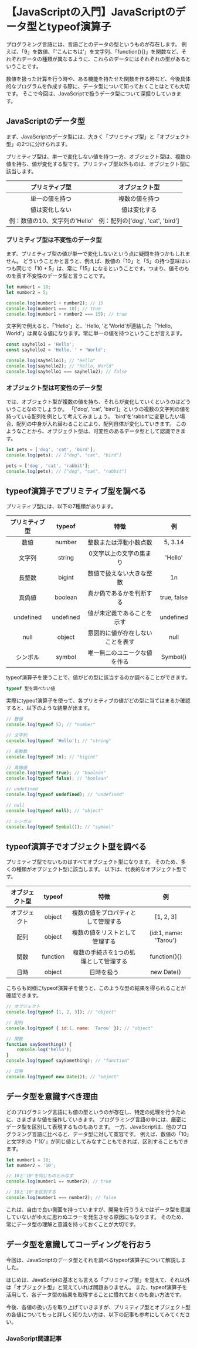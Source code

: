 # 【JavaScriptの入門】JavaScriptのデータ型とtypeof演算子

プログラミング言語には、言語ごとのデータの型というものが存在します。
例えば、「9」を数値、「'こんにちは'」を文字列、「function(){}」を関数など、それぞれデータの種類が異なるように、これらのデータにはそれぞれの型があるということです。

数値を扱った計算を行う時や、ある機能を持たせた関数を作る時など、今後具体的なブログラムを作成する際に、データ型について知っておくことはとても大切です。
そこで今回は、JavaScriptで扱うデータ型について深掘りしていきます。

## JavaScriptのデータ型
まず、JavaScriptのデータ型には、大きく「プリミティブ型」と「オブジェクト型」の2つに分けられます。

プリミティブ型は、単一で変化しない値を持つ一方、オブジェクト型は、複数の値を持ち、値が変化する型です。プリミティブ型以外ものは、オブジェクト型に該当します。

| プリミティブ型               | オブジェクト型                   |
|:--------------------------:|:----------------------------: |
| 単一の値を持つ               | 複数の値を持つ                   |
| 値は変化しない               | 値は変化する                     |
| 例：数値の10、文字列の'Hello' | 例：配列の['dog', 'cat', 'bird'] |

### プリミティブ型は不変性のデータ型
まず、プリミティブ型の値が単一で変化しないという点に疑問を持つかもしれません。
どういうことかと言うと、例えば、数値の「10」と「5」の持つ意味はいつも同じで「10 + 5」は、常に「15」になるということです。つまり、値そのものを表す不変性のデータ型と言うことです。
```javascript
let number1 = 10;
let number2 = 5;

console.log(number1 + number2); // 15
console.log(number1 === 10); // true
console.log(number1 + number2 === 15); // true
```

文字列で例えると、「'Hello'」と、'Hello, 'と'World'が連結した「'Hello, World'」は異なる値になります。常に単一の値を持つということが言えます。
```javascript
const sayhello1 = 'Hello';
const sayhello2 = 'Hello, ' + 'World';

console.log(sayhello1); // "Hello"
console.log(sayhello2); // "Hello, World"
console.log(sayhello1 === sayhello2); // false
```

### オブジェクト型は可変性のデータ型
では、オブジェクト型が複数の値を持ち、それらが変化していくというのはどういうことなのでしょうか。
「['dog', 'cat', 'bird']」というの複数の文字列の値を持っている配列を例として考えてみましょう。
'bird'を'rabbit'に変更したい場合、配列の中身が入れ替わることにより、配列自体が変化していきます。
このようなことから、オブジェクト型は、可変性のあるデータ型として認識できます。
```javascript
let pets = ['dog', 'cat', 'bird'];
console.log(pets); // ["dog", "cat", "bird"]

pets = ['dog', 'cat', 'rabbit'];
console.log(pets); // ["dog", "cat", "rabbit"]
```

## typeof演算子でプリミティブ型を調べる
プリミティブ型には、以下の7種類があります。

| プリミティブ型 | typeof | 特徴 | 例 |
|:-----------:|:--------:|:-----:|:---:|
| 数値         | number  | 整数または浮動小数点数 | 5, 3.14 |
| 文字列       | string  | 0文字以上の文字の集まり | 'Hello' |
| 長整数       | bigint   | 数値で扱えない大きな整数 | 1n |
| 真偽値       | boolean  | 真か偽であるかを判断する | true, false |
| undefined   | undefined| 値が未定義であることを示す | undefined |
| null        | object   | 意図的に値が存在しないことを表す| null |
| シンボル      | symbol  | 唯一無二のユニークな値を作る | Symbol() |

typeof演算子を使うことで、値がどの型に該当するのか調べることができます。
```javascript
typeof 型を調べたい値
```

実際にtypeof演算子を使って、各プリミティブの値がどの型に当てはまるか確認すると、以下のような結果が出ます。
```javascript
// 数値
console.log(typeof 5); // "number"

// 文字列
console.log(typeof 'Hello'); // "string"

// 長整数
console.log(typeof 1n); // "bigint"

// 真偽値
console.log(typeof true); // "boolean"
console.log(typeof false); // "boolean"

// undefined
console.log(typeof undefined); // "undefined"

// null
console.log(typeof null); // "object"

// シンボル
console.log(typeof Symbol()); // "symbol"
```

## typeof演算子でオブジェクト型を調べる
プリミティブ型でないものはすべてオブジェクト型になります。
そのため、多くの種類がオブジェクト型に該当します。
以下は、代表的なオブジェクト型です。

| オブジェクト型 | typeof | 特徴 | 例 |
|:-----------:|:--------:|:-----:|:---:|
| オブジェクト  | object   | 複数の値をプロパティとして管理する | [1, 2, 3] |
| 配列         | object   | 複数の値をリストとして管理する | {id:1, name: 'Tarou'} |
| 関数         | function | 複数の手続きを1つの処理として管理する | function(){} |
| 日時         | object   | 日時を扱う | new Date() |

こちらも同様にtypeof演算子を使うと、このような型の結果を得られることが確認できます。
```javascript
// オブジェクト
console.log(typeof [1, 2, 3]); // "object"

// 配列
console.log(typeof { id:1, name: 'Tarou' }); // "object"

// 関数
function saySomething() {
	console.log('hello');
}
console.log(typeof saySomething); // "function"

// 日時
console.log(typeof new Date()); // "object"
```

## データ型を意識すべき理由
どのプログラミング言語にも値の型というのが存在し、特定の処理を行うために、さまざまな値を操作していきます。
プログラミング言語の中には、厳密にデータ型を区別して表現するものもあります。
一方、JavaScriptは、他のプログラミング言語に比べると、データ型に対して寛容です。
例えば、数値の「10」と文字列の「'10'」が同じ値としてみなすこともできれば、区別することもできます。
```javascript
let number1 = 10;
let number2 = '10';

// 10と'10'を同じものとみなす
console.log(number1 == number2); // true

// 10と'10'を区別する
console.log(number1 === number2); // false
```

これは、自由で良い側面を持っていますが、開発を行ううえではデータ型を意識していないがゆえに思わぬエラーを発生させる原因にもなります。
そのため、常にデータ型の理解と意識を持っておくことが大切です。

## データ型を意識してコーディングを行おう
今回は、JavaScriptのデータ型とそれを調べるtypeof演算子について解説しました。

はじめは、JavaScriptの基本とも言える「プリミティブ型」を覚えて、それ以外は「オブジェクト型」と覚えていれば問題ありません。
また、typeof演算子を活用して、各データ型の結果を取得することに慣れておくのも良い方法です。

今後、各値の扱い方を取り上げていきますが、プリミティブ型とオブジェクト型の各値についてもっと詳しく知りたい方は、以下の記事も参考にしてみてください。
<a clink src="https://tcd-theme.com/2021/05/javascript-primitive.html"></a>
<a clink src="https://tcd-theme.com/2021/05/javascript-object.html"></a>

### JavaScript関連記事
<a clink src="https://tcd-theme.com/2022/01/how-to-run-javascript.html"></a>
<a clink src="https://tcd-theme.com/2022/01/javascript-structure.html"></a>
<a clink src="https://tcd-theme.com/2022/01/javascript-basic-rule.html"></a>
